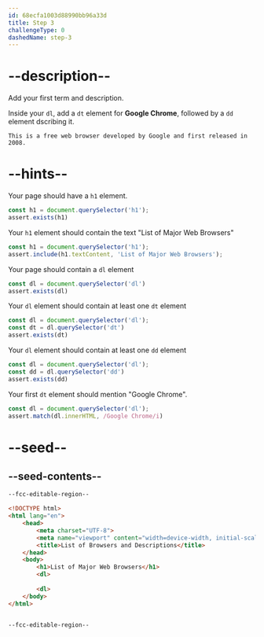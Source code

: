 ```yaml
---
id: 68ecfa1003d88990bb96a33d
title: Step 3
challengeType: 0
dashedName: step-3
---
```


# --description--

Add your first term and description.

Inside your `dl`, add a `dt` element for **Google Chrome**, followed by a `dd` element dscribing it.

`This is a free web browser developed by Google and first released in 2008.`

# --hints--

Your page should have a `h1` element.

```js
const h1 = document.querySelector('h1');
assert.exists(h1)
```

Your `h1` element should contain the text "List of Major Web Browsers"

```js
const h1 = document.querySelector('h1');
assert.include(h1.textContent, 'List of Major Web Browsers');
```

Your page should contain a `dl` element

```js
const dl = document.querySelector('dl')
assert.exists(dl)
```

Your `dl` element should contain at least one `dt` element

```js
const dl = document.querySelector('dl');
const dt = dl.querySelector('dt')
assert.exists(dt)
```

Your `dl` element should contain at least one `dd` element

```js
const dl = document.querySelector('dl');
const dd = dl.querySelector('dd')
assert.exists(dd)
```

Your first `dt` element should mention "Google Chrome".

```js
const dl = document.querySelector('dl');
assert.match(dl.innerHTML, /Google Chrome/i)
```

# --seed--

## --seed-contents--

```html
--fcc-editable-region--

<!DOCTYPE html> 
<html lang="en"> 
    <head> 
        <meta charset="UTF-8"> 
        <meta name="viewport" content="width=device-width, initial-scale=1.0"> 
        <title>List of Browsers and Descriptions</title> 
    </head> 
    <body> 
        <h1>List of Major Web Browsers</h1> 
        <dl>
            
        <dl>
    </body> 
</html>


--fcc-editable-region--
```

